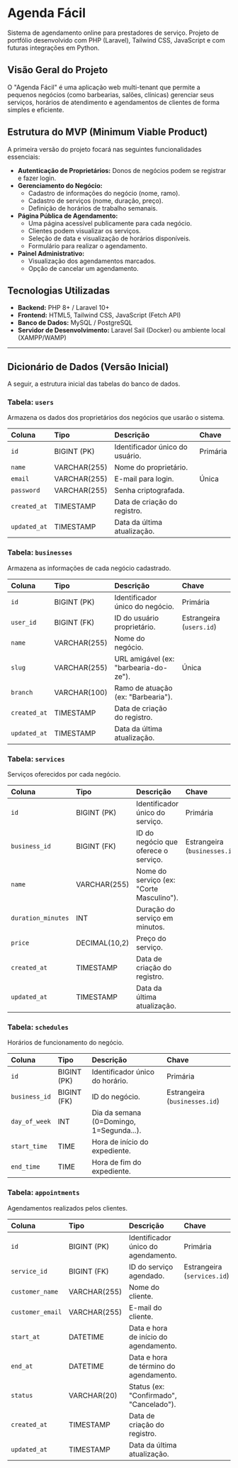 # Agenda Fácil

Sistema de agendamento online para prestadores de serviço. Projeto de portfólio desenvolvido com PHP (Laravel), Tailwind CSS, JavaScript e com futuras integrações em Python.

## Visão Geral do Projeto

O "Agenda Fácil" é uma aplicação web multi-tenant que permite a pequenos negócios (como barbearias, salões, clínicas) gerenciar seus serviços, horários de atendimento e agendamentos de clientes de forma simples e eficiente.

## Estrutura do MVP (Minimum Viable Product)

A primeira versão do projeto focará nas seguintes funcionalidades essenciais:

* **Autenticação de Proprietários:** Donos de negócios podem se registrar e fazer login.
* **Gerenciamento do Negócio:**
    * Cadastro de informações do negócio (nome, ramo).
    * Cadastro de serviços (nome, duração, preço).
    * Definição de horários de trabalho semanais.
* **Página Pública de Agendamento:**
    * Uma página acessível publicamente para cada negócio.
    * Clientes podem visualizar os serviços.
    * Seleção de data e visualização de horários disponíveis.
    * Formulário para realizar o agendamento.
* **Painel Administrativo:**
    * Visualização dos agendamentos marcados.
    * Opção de cancelar um agendamento.

## Tecnologias Utilizadas

* **Backend:** PHP 8+ / Laravel 10+
* **Frontend:** HTML5, Tailwind CSS, JavaScript (Fetch API)
* **Banco de Dados:** MySQL / PostgreSQL
* **Servidor de Desenvolvimento:** Laravel Sail (Docker) ou ambiente local (XAMPP/WAMP)

---

## Dicionário de Dados (Versão Inicial)

A seguir, a estrutura inicial das tabelas do banco de dados.

### Tabela: `users`
Armazena os dados dos proprietários dos negócios que usarão o sistema.

| Coluna | Tipo | Descrição | Chave |
| :--- | :--- | :--- | :--- |
| `id` | BIGINT (PK) | Identificador único do usuário. | Primária |
| `name` | VARCHAR(255) | Nome do proprietário. | |
| `email` | VARCHAR(255) | E-mail para login. | Única |
| `password` | VARCHAR(255) | Senha criptografada. | |
| `created_at`| TIMESTAMP | Data de criação do registro. | |
| `updated_at`| TIMESTAMP | Data da última atualização. | |

### Tabela: `businesses`
Armazena as informações de cada negócio cadastrado.

| Coluna | Tipo | Descrição | Chave |
| :--- | :--- | :--- | :--- |
| `id` | BIGINT (PK) | Identificador único do negócio. | Primária |
| `user_id` | BIGINT (FK) | ID do usuário proprietário. | Estrangeira (`users.id`) |
| `name` | VARCHAR(255) | Nome do negócio. | |
| `slug` | VARCHAR(255) | URL amigável (ex: "barbearia-do-ze"). | Única |
| `branch` | VARCHAR(100) | Ramo de atuação (ex: "Barbearia"). | |
| `created_at`| TIMESTAMP | Data de criação do registro. | |
| `updated_at`| TIMESTAMP | Data da última atualização. | |

### Tabela: `services`
Serviços oferecidos por cada negócio.

| Coluna | Tipo | Descrição | Chave |
| :--- | :--- | :--- | :--- |
| `id` | BIGINT (PK) | Identificador único do serviço. | Primária |
| `business_id`| BIGINT (FK) | ID do negócio que oferece o serviço. | Estrangeira (`businesses.id`) |
| `name` | VARCHAR(255) | Nome do serviço (ex: "Corte Masculino"). | |
| `duration_minutes` | INT | Duração do serviço em minutos. | |
| `price` | DECIMAL(10,2) | Preço do serviço. | |
| `created_at`| TIMESTAMP | Data de criação do registro. | |
| `updated_at`| TIMESTAMP | Data da última atualização. | |

### Tabela: `schedules`
Horários de funcionamento do negócio.

| Coluna | Tipo | Descrição | Chave |
| :--- | :--- | :--- | :--- |
| `id` | BIGINT (PK) | Identificador único do horário. | Primária |
| `business_id`| BIGINT (FK) | ID do negócio. | Estrangeira (`businesses.id`) |
| `day_of_week`| INT | Dia da semana (0=Domingo, 1=Segunda...). | |
| `start_time` | TIME | Hora de início do expediente. | |
| `end_time` | TIME | Hora de fim do expediente. | |

### Tabela: `appointments`
Agendamentos realizados pelos clientes.

| Coluna | Tipo | Descrição | Chave |
| :--- | :--- | :--- | :--- |
| `id` | BIGINT (PK) | Identificador único do agendamento. | Primária |
| `service_id` | BIGINT (FK) | ID do serviço agendado. | Estrangeira (`services.id`) |
| `customer_name`| VARCHAR(255) | Nome do cliente. | |
| `customer_email`| VARCHAR(255) | E-mail do cliente. | |
| `start_at` | DATETIME | Data e hora de início do agendamento. | |
| `end_at` | DATETIME | Data e hora de término do agendamento. | |
| `status` | VARCHAR(20) | Status (ex: "Confirmado", "Cancelado"). | |
| `created_at`| TIMESTAMP | Data de criação do registro. | |
| `updated_at`| TIMESTAMP | Data da última atualização. | |
